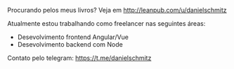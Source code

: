 Procurando pelos meus livros? Veja em http://leanpub.com/u/danielschmitz

Atualmente estou trabalhando como freelancer nas seguintes áreas: 

- Desevolvimento frontend Angular/Vue
- Desevolvimento backend com Node

Contato pelo telegram: https://t.me/danielschmitz
